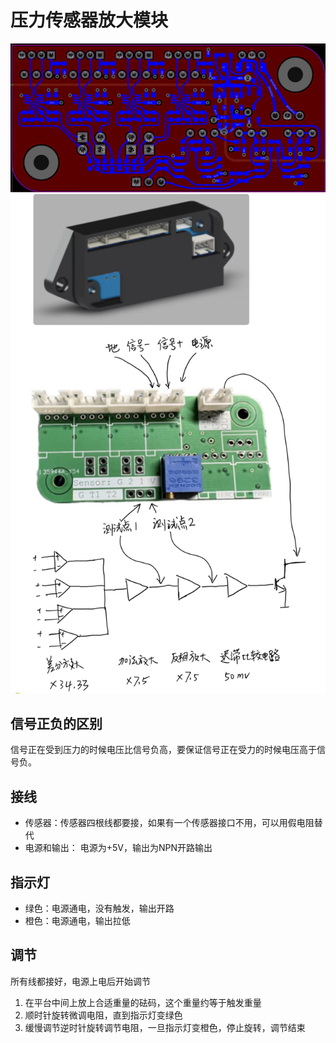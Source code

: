# 压力传感器放大模块

![](1696732283197.jpg "")
![](8281696731725_.pic.jpg "")

## 信号正负的区别
信号正在受到压力的时候电压比信号负高，要保证信号正在受力的时候电压高于信号负。

## 接线

* 传感器：传感器四根线都要接，如果有一个传感器接口不用，可以用假电阻替代
* 电源和输出： 电源为+5V，输出为NPN开路输出

## 指示灯

* 绿色：电源通电，没有触发，输出开路
* 橙色：电源通电，输出拉低

## 调节
所有线都接好，电源上电后开始调节
1. 在平台中间上放上合适重量的砝码，这个重量约等于触发重量
2. 顺时针旋转微调电阻，直到指示灯变绿色
3. 缓慢调节逆时针旋转调节电阻，一旦指示灯变橙色，停止旋转，调节结束
